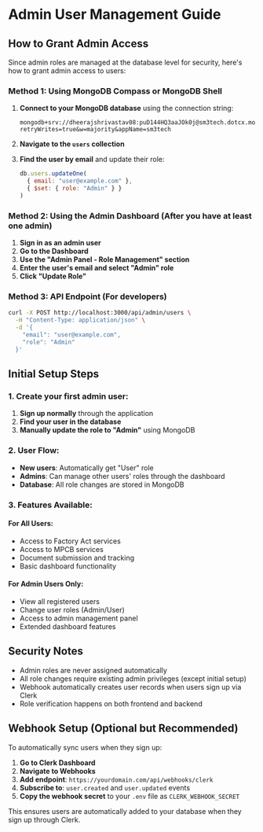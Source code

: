 # Admin User Management Guide

## How to Grant Admin Access

Since admin roles are managed at the database level for security, here's how to grant admin access to users:

### Method 1: Using MongoDB Compass or MongoDB Shell

1. **Connect to your MongoDB database** using the connection string:
   ```
   mongodb+srv://dheerajshrivastav08:puD144HQ3aaJOk0j@sm3tech.dotcx.mongodb.net/?retryWrites=true&w=majority&appName=sm3tech
   ```

2. **Navigate to the `users` collection**

3. **Find the user by email** and update their role:
   ```javascript
   db.users.updateOne(
     { email: "user@example.com" },
     { $set: { role: "Admin" } }
   )
   ```

### Method 2: Using the Admin Dashboard (After you have at least one admin)

1. **Sign in as an admin user**
2. **Go to the Dashboard**
3. **Use the "Admin Panel - Role Management" section**
4. **Enter the user's email and select "Admin" role**
5. **Click "Update Role"**

### Method 3: API Endpoint (For developers)

```bash
curl -X POST http://localhost:3000/api/admin/users \
  -H "Content-Type: application/json" \
  -d '{
    "email": "user@example.com",
    "role": "Admin"
  }'
```

## Initial Setup Steps

### 1. Create your first admin user:

1. **Sign up normally** through the application
2. **Find your user in the database** 
3. **Manually update the role to "Admin"** using MongoDB

### 2. User Flow:

- **New users**: Automatically get "User" role
- **Admins**: Can manage other users' roles through the dashboard
- **Database**: All role changes are stored in MongoDB

### 3. Features Available:

#### For All Users:
- Access to Factory Act services
- Access to MPCB services  
- Document submission and tracking
- Basic dashboard functionality

#### For Admin Users Only:
- View all registered users
- Change user roles (Admin/User)
- Access to admin management panel
- Extended dashboard features

## Security Notes

- Admin roles are never assigned automatically
- All role changes require existing admin privileges (except initial setup)
- Webhook automatically creates user records when users sign up via Clerk
- Role verification happens on both frontend and backend

## Webhook Setup (Optional but Recommended)

To automatically sync users when they sign up:

1. **Go to Clerk Dashboard**
2. **Navigate to Webhooks**
3. **Add endpoint**: `https://yourdomain.com/api/webhooks/clerk`
4. **Subscribe to**: `user.created` and `user.updated` events
5. **Copy the webhook secret** to your `.env` file as `CLERK_WEBHOOK_SECRET`

This ensures users are automatically added to your database when they sign up through Clerk.